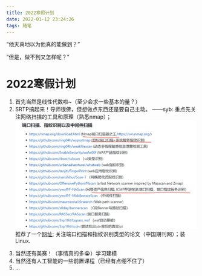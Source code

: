 ```yaml
---
title: 2022寒假计划
date: 2022-01-12 23:24:26
tags: 随笔
---
```


“他天真地以为他真的能做到？”

“但是，做不到又怎样呢？”

<!--more-->
# 2022寒假计划
1. 首先当然是线性代数啦~（至少会求一些基本的量？）
2. SRTP搞起来！导师很佛，但想做点东西还是要自己主动。
——syb: 重点先关注网络扫描的工具和原理（熟悉nmap）；
![](2022hj.png)
推荐了一个[网址][1]; 关注端口扫描和指纹识别类型的论文（中国期刊网）；装Linux.

[1]: https://gist.github.com/whutsongy/cd23823ae91414dfc7037cc9dac70aeb

3. 当然还有美赛！（事情真的多:sob:）学习建模
4. 当然还有人工智能的一些前置课程（已经有点绷不住了）
5. ...
